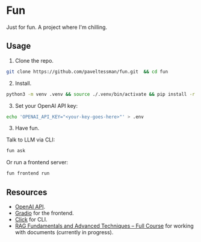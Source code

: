 # Fun

Just for fun. A project where I'm chilling.


## Usage

1. Clone the repo.

```bash
git clone https://github.com/paveltessman/fun.git  && cd fun
```

2. Install.

```bash
python3 -m venv .venv && source ./.venv/bin/activate && pip install -r requirements.txt && pip install -e .
```

3. Set your OpenAI API key:

```bash
echo 'OPENAI_API_KEY="<your-key-goes-here>"' > .env
```

3. Have fun.

Talk to LLM via CLI:

```bash
fun ask
```

Or run a frontend server:

```bash
fun frontend run
```


## Resources

- [OpenAI API](https://openai.com/api/).
- [Gradio](https://www.gradio.app/) for the frontend.
- [Click](https://click.palletsprojects.com/en/stable/) for CLI.
- [RAG Fundamentals and Advanced Techniques – Full Course](https://youtu.be/ea2W8IogX80) for working with documents (currently in progress).
